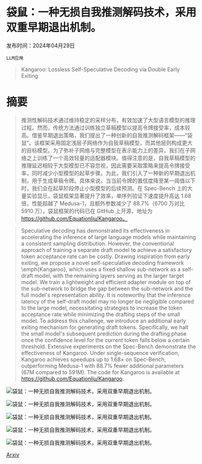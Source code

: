 # 袋鼠：一种无损自我推测解码技术，采用双重早期退出机制。

发布时间：2024年04月29日

`LLM应用`

> Kangaroo: Lossless Self-Speculative Decoding via Double Early Exiting

# 摘要

> 推测性解码技术通过维持稳定的采样分布，有效加速了大型语言模型的推理过程。然而，传统方法通过训练独立草稿模型以提高令牌接受率，成本较高。借鉴早期退出策略，我们提出了一种创新的自我推测解码框架——“袋鼠”。该框架采用固定浅层子网络作为自我草稿模型，而其他层则构成更大的目标模型。为了弥补子网络与完整模型在表示能力上的差异，我们在子网络之上训练了一个高效轻量的适配器模块。值得注意的是，自我草稿模型的推理延迟相较于大型模型已不容忽视，因此需要采取策略来提高令牌接受率，同时减少小型模型的起草步骤。为此，我们引入了一种新的早期退出机制，用于生成草稿令牌。具体来说，当当前令牌的置信度降至某一阈值以下时，我们会在起草阶段停止小型模型的后续预测。在 Spec-Bench 上的大量实验显示，袋鼠框架显著提升了效率，单序列验证下速度提升高达 1.68 倍，性能超越了 Medusa-1，且额外参数减少了 88.7%（6700 万对比 5910 万）。袋鼠框架的代码已在 GitHub 上开源，地址为 https://github.com/Equationliu/Kangaroo。

> Speculative decoding has demonstrated its effectiveness in accelerating the inference of large language models while maintaining a consistent sampling distribution. However, the conventional approach of training a separate draft model to achieve a satisfactory token acceptance rate can be costly. Drawing inspiration from early exiting, we propose a novel self-speculative decoding framework \emph{Kangaroo}, which uses a fixed shallow sub-network as a self-draft model, with the remaining layers serving as the larger target model. We train a lightweight and efficient adapter module on top of the sub-network to bridge the gap between the sub-network and the full model's representation ability. It is noteworthy that the inference latency of the self-draft model may no longer be negligible compared to the large model, necessitating strategies to increase the token acceptance rate while minimizing the drafting steps of the small model. To address this challenge, we introduce an additional early exiting mechanism for generating draft tokens. Specifically, we halt the small model's subsequent prediction during the drafting phase once the confidence level for the current token falls below a certain threshold. Extensive experiments on the Spec-Bench demonstrate the effectiveness of Kangaroo. Under single-sequence verification, Kangaroo achieves speedups up to $1.68\times$ on Spec-Bench, outperforming Medusa-1 with 88.7\% fewer additional parameters (67M compared to 591M). The code for Kangaroo is available at https://github.com/Equationliu/Kangaroo.

![袋鼠：一种无损自我推测解码技术，采用双重早期退出机制。](../../..//opt/data/Projects/HuggingArxiv/paper_images/2404.18911/x1.png)

![袋鼠：一种无损自我推测解码技术，采用双重早期退出机制。](../../..//opt/data/Projects/HuggingArxiv/paper_images/2404.18911/x2.png)

![袋鼠：一种无损自我推测解码技术，采用双重早期退出机制。](../../..//opt/data/Projects/HuggingArxiv/paper_images/2404.18911/x3.png)

![袋鼠：一种无损自我推测解码技术，采用双重早期退出机制。](../../..//opt/data/Projects/HuggingArxiv/paper_images/2404.18911/x4.png)

![袋鼠：一种无损自我推测解码技术，采用双重早期退出机制。](../../..//opt/data/Projects/HuggingArxiv/paper_images/2404.18911/x5.png)

[Arxiv](https://arxiv.org/abs/2404.18911)